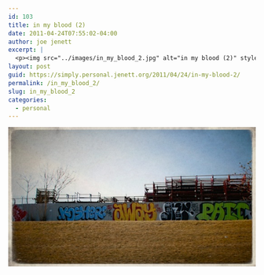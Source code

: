 ```yaml
---
id: 103
title: in my blood (2)
date: 2011-04-24T07:55:02-04:00
author: joe jenett
excerpt: |
  <p><img src="../images/in_my_blood_2.jpg" alt="in my blood (2)" style="border:none;" /></p>
layout: post
guid: https://simply.personal.jenett.org/2011/04/24/in-my-blood-2/
permalink: /in_my_blood_2/
slug: in_my_blood_2
categories:
  - personal
---
```

<img src="../images/in_my_blood_2.jpg" alt="in my blood (2)" style="border:none;" />